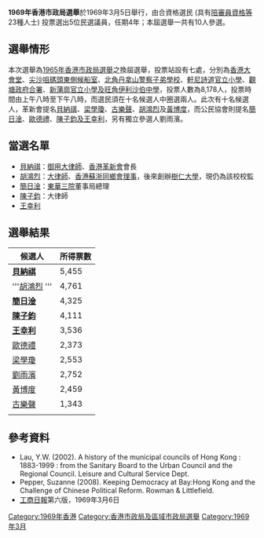**1969年香港市政局選舉**於1969年3月5日舉行，由合資格選民 (具有[陪審員資格等](https://zh.wikipedia.org/wiki/陪審員 "wikilink")23種人士) 投票選出5位民選議員，任期4年；本屆選舉一共有10人參選。

## 選舉情形

本次選舉為[1965年香港市政局選舉](../Page/1965年香港市政局選舉.md "wikilink")之換屆選舉，投票站設有七處，分別為[香港大會堂](../Page/香港大會堂.md "wikilink")、[尖沙咀碼頭東側候船室](https://zh.wikipedia.org/wiki/尖沙咀碼頭 "wikilink")、[北角](../Page/北角.md "wikilink")[丹拿山警察子弟學校](https://zh.wikipedia.org/wiki/丹拿山警察子弟學校 "wikilink")、[軒尼詩道官立小學](../Page/軒尼詩道官立小學.md "wikilink")、[觀塘政府合署](../Page/觀塘政府合署.md "wikilink")、[新蒲崗官立小學及](https://zh.wikipedia.org/wiki/新蒲崗官立小學 "wikilink")[旺角](../Page/旺角.md "wikilink")[伊利沙伯中學](../Page/伊利沙伯中學.md "wikilink")，投票人數為8,178人，投票時間由上午八時至下午八時，而選民須在十名候選人中圈選兩人。此次有十名候選人，革新會提名[貝納祺](../Page/貝納祺.md "wikilink")、[梁學瓊](https://zh.wikipedia.org/wiki/梁學瓊 "wikilink")、[古樂聲](https://zh.wikipedia.org/wiki/古樂聲 "wikilink")、[胡鴻烈](../Page/胡鴻烈.md "wikilink")及[黃博度](https://zh.wikipedia.org/wiki/黃博度 "wikilink")，而公民協會則提名[簡日淦](https://zh.wikipedia.org/wiki/簡日淦 "wikilink")、[歐德禮](https://zh.wikipedia.org/wiki/歐德禮 "wikilink")、[陳子鈞及](https://zh.wikipedia.org/wiki/陳子鈞 "wikilink")[王幸利](https://zh.wikipedia.org/wiki/王幸利 "wikilink")，另有獨立參選人劉雨濱。

## 當選名單

  - [貝納祺](../Page/貝納祺.md "wikilink")：[御用大律師](../Page/御用大律師.md "wikilink")、[香港革新會](../Page/香港革新會.md "wikilink")會長
  - [胡鴻烈](../Page/胡鴻烈.md "wikilink")：[大律師](../Page/大律師.md "wikilink")、[香港蘇浙同鄉會理事](https://zh.wikipedia.org/wiki/香港蘇浙同鄉會 "wikilink")，後來創辦[樹仁大學](https://zh.wikipedia.org/wiki/樹仁大學 "wikilink")，現仍為該校校監
  - [簡日淦](https://zh.wikipedia.org/wiki/簡日淦 "wikilink")：[東華三院](../Page/東華三院.md "wikilink")董事局總理
  - [陳子鈞](https://zh.wikipedia.org/wiki/陳子鈞 "wikilink")：大律師
  - [王幸利](https://zh.wikipedia.org/wiki/王幸利 "wikilink")

## 選舉結果

| 候選人                                                     | 所得票數  |
| ------------------------------------------------------- | ----- |
| **[貝納祺](../Page/貝納祺.md "wikilink")**                    | 5,455 |
| '''[胡鴻烈](../Page/胡鴻烈.md "wikilink") '''                 | 4,761 |
| **[簡日淦](https://zh.wikipedia.org/wiki/簡日淦 "wikilink")** | 4,325 |
| **[陳子鈞](https://zh.wikipedia.org/wiki/陳子鈞 "wikilink")** | 4,111 |
| **[王幸利](https://zh.wikipedia.org/wiki/王幸利 "wikilink")** | 3,536 |
| [歐德禮](https://zh.wikipedia.org/wiki/歐德禮 "wikilink")     | 2,373 |
| [梁學瓊](https://zh.wikipedia.org/wiki/梁學瓊 "wikilink")     | 2,553 |
| [劉雨濱](https://zh.wikipedia.org/wiki/劉雨濱 "wikilink")     | 2,752 |
| [黃博度](https://zh.wikipedia.org/wiki/黃博度 "wikilink")     | 2,459 |
| [古樂聲](https://zh.wikipedia.org/wiki/古樂聲 "wikilink")     | 1,343 |
|                                                         |       |

## 參考資料

  - Lau, Y.W. (2002). A history of the municipal councils of Hong Kong : 1883-1999 : from the Sanitary Board to the Urban Council and the Regional Council. Leisure and Cultural Service Dept.
  - Pepper, Suzanne (2008). Keeping Democracy at Bay:Hong Kong and the Challenge of Chinese Political Reform. Rowman & Littlefield.
  - [工商日報](../Page/工商日報.md "wikilink")第六版，1969年3月6日

[Category:1969年香港](https://zh.wikipedia.org/wiki/Category:1969年香港 "wikilink") [Category:香港市政局及區域市政局選舉](https://zh.wikipedia.org/wiki/Category:香港市政局及區域市政局選舉 "wikilink") [Category:1969年3月](https://zh.wikipedia.org/wiki/Category:1969年3月 "wikilink")